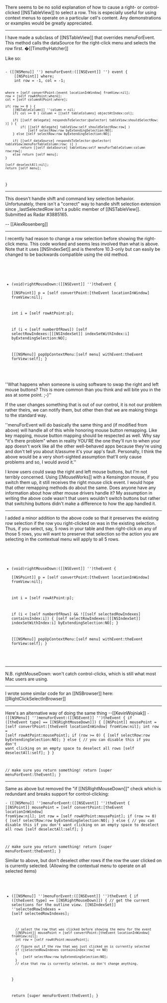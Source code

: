 

There seems to be no solid explanation of how to cause a right- or control-clicked [[NSTableView]] to select a row. This is especially useful for using context menus to operate on a particular cell's content. Any demonstrations or examples would be greatly appreciated.

----

I have made a subclass of [[NSTableView]] that overrides menuForEvent. This method calls the dataSource for the right-click menu and selects the row first. �[[TimothyHatcher]]

Like so:

<code>
- ([[NSMenu]] '') menuForEvent:([[NSEvent]] '') event {
	[[NSPoint]] where;
	int row = -1, col = -1;

	where = [self convertPoint:[event locationInWindow] fromView:nil];
	row = [self rowAtPoint:where];
	col = [self columnAtPoint:where];

	if( row >= 0 ) {
		[[NSTableColumn]] ''column = nil;
		if( col >= 0 ) column = [[self tableColumns] objectAtIndex:col];

		if( [[self delegate] respondsToSelector:@selector( tableView:shouldSelectRow: )] ) {
			if( [[self delegate] tableView:self shouldSelectRow:row] )
				[self selectRow:row byExtendingSelection:NO];
		} else [self selectRow:row byExtendingSelection:NO];
	
		if( [[self dataSource] respondsToSelector:@selector( tableView:menuForTableColumn:row: )] )
			return [[self dataSource] tableView:self menuForTableColumn:column row:row];
		else return [self menu];
	}

	[self deselectAll:nil];
	return [self menu];
}
</code>

----
This doesn't handle shift and command key selection behavior. Unfortunately, there isn't a "correct" way to handle shift selection extension since _lastSelectedRow isn't a public member of [[NSTableView]]. Submitted as Radar #3885165.

-- [[AlexRosenberg]]

----

I recently had reason to change a row selection before showing the right-click menu.  This code worked and seems less involved than what is above.  Note that it uses [[NSIndexSet]] and is therefore 10.3-only but can easily be changed to be backwards compatible using the old method.

<code>

- (void)rightMouseDown:([[NSEvent]] '')theEvent
{	
	[[NSPoint]] p = [self convertPoint:[theEvent locationInWindow] fromView:nil];
	
	int i = [self rowAtPoint:p];
	
	if (i < [self numberOfRows])
		[self selectRowIndexes:[[[NSIndexSet]] indexSetWithIndex:i] byExtendingSelection:NO];

	[[[NSMenu]] popUpContextMenu:[self menu] withEvent:theEvent forView:self];
}

</code>

''What happens when someone is using software to swap the right and left mouse buttons? This is more common than you think and will bite you in the ass at some point. ;-)''

If the user changes something that is out of our control, it is not our problem rather theirs, we can notify them, but other then that we are making things to the standard way.

''menuForEvent will do basically the same thing and (if modified from above) will handle all of this while honoring mouse button remapping. Like key mapping, mouse button mapping should be respected as well. Why say "it's there problem" when in reality YOU'RE the one they'll run to when your app doesn't work like all the other well-behaved apps because they're using <insert non-standard wiz-bang system swizzler here> and don't tell you about it/assume it's your app's fault. Personally, I think the above would be a very short-sighted assumption that'll only cause problems and so, I would avoid it.''

I know users could swap the right and left mouse buttons, but I'm not terribly concerned.  Using [[MouseWorks]] with a Kensington mouse, if you switch them up, it still receives the right mouse click event.  I would hope that other remapping methods do about the same.  Does anyone have any information about how other mouse drivers handle it?  My assumption in writing the above code wasn't that users wouldn't switch buttons but rather that switching buttons didn't make a difference to how the app handled it.

----

I added a minor addition to the above code so that it preserves the existing row selection if the row you right-clicked on was in the existing selection.  Thus, if you select, say, 5 rows in your table and then right-click on any of those 5 rows, you will want to preserve that selection so the action you are selecting in the contextual menu will apply to all 5 rows.

<code>

- (void)rightMouseDown:([[NSEvent]] '')theEvent {       
	[[NSPoint]] p = [self convertPoint:[theEvent locationInWindow] fromView:nil];
	
	int i = [self rowAtPoint:p];
	
	if (i < [self numberOfRows] && ![[self selectedRowIndexes] containsIndex:i]) {
		[self selectRowIndexes:[[[NSIndexSet]] indexSetWithIndex:i] byExtendingSelection:NO];
	}
	
	[[[NSMenu]] popUpContextMenu:[self menu] withEvent:theEvent forView:self];
}

</code>

----

N.B. rightMouseDown: won't catch control-clicks, which is still what most Mac users are using.

----

I wrote some similar code for an [[NSBrowser]] here: [[RightClickSelectInBrowser]]

----

Here's an alternative way of doing the same thing --[[KevinWojniak]]
<code>- ([[NSMenu]] '')menuForEvent:([[NSEvent]] '')theEvent
{
  if ([theEvent type] == [[NSRightMouseDown]])
  {
    [[NSPoint]] mousePoint = [self convertPoint:[theEvent locationInWindow] fromView:nil];
    int row = [self rowAtPoint:mousePoint];
    if (row >= 0)
    {
      [self selectRow:row byExtendingSelection:NO];
    }
    else
    {
      // you can disable this if you don't want clicking on an empty space to deselect all rows
      [self deselectAll:self];
    }
  }

  // make sure you return something!
  return [super menuForEvent:theEvent];
}</code>

----

Same as above but removed the "if [[NSRightMouseDown]]" check which is redundant and breaks support for control-clicking:

<code>- ([[NSMenu]] '')menuForEvent:([[NSEvent]] '')theEvent
{
    [[NSPoint]] mousePoint = [self convertPoint:[theEvent locationInWindow] fromView:nil];
    int row = [self rowAtPoint:mousePoint];
    if (row >= 0)
    {
      [self selectRow:row byExtendingSelection:NO];
    }
    else
    {
      // you can disable this if you don't want clicking on an empty space to deselect all rows
      [self deselectAll:self];
    }

  // make sure you return something!
  return [super menuForEvent:theEvent];
}</code>

Similar to above, but don't deselect other rows if the row the user clicked on is currently selected. (Allowing the contextual menu to operate on all selected items)
<code>
- ([[NSMenu]] '')menuForEvent:([[NSEvent]] '')theEvent
{
	if ([theEvent type] == [[NSRightMouseDown]])
	{
		// get the current selections for the outline view. 
		[[NSIndexSet]] ''selectedRowIndexes = [self selectedRowIndexes];
		
		// select the row that was clicked before showing the menu for the event
		[[NSPoint]] mousePoint = [self convertPoint:[theEvent locationInWindow] fromView:nil];
		int row = [self rowAtPoint:mousePoint];
		
		// figure out if the row that was just clicked on is currently selected
		if ([selectedRowIndexes containsIndex:row] == NO)
		{
			[self selectRow:row byExtendingSelection:NO];
		}
		// else that row is currently selected, so don't change anything.
	}
	
	return [super menuForEvent:theEvent];
}
</code>